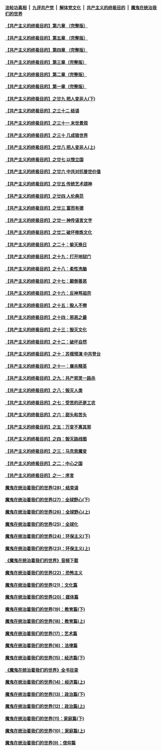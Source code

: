 

####  [法轮功真相](../../../../basic/blob/master/README.md?t=06240802) &nbsp;|&nbsp; [九评共产党](../../../../9ping.md/blob/master/README.md?t=06240802) &nbsp;|&nbsp; [解体党文化](../../../../jtdwh.md/blob/master/README.md?t=06240802)  &nbsp;|&nbsp; [共产主义的终极目的](../../../../gczydzjmd.md/blob/master/README.md?t=06240802) &nbsp;|&nbsp; [魔鬼在统治我们的世界](../../../../mgztzwmdsj.md/blob/master/README.md?t=06240802) 

#### [【共产主义的终极目的】第六章 （完整版）](../pages/nsc422/n11428913.md?t=06240802) 

#### [【共产主义的终极目的】第五章 （完整版）](../pages/nsc422/n11428912.md?t=06240802) 

#### [【共产主义的终极目的】第四章 （完整版）](../pages/nsc422/n11428907.md?t=06240802) 

#### [【共产主义的终极目的】第三章（完整版）](../pages/nsc422/n11428848.md?t=06240802) 

#### [【共产主义的终极目的】第二章（完整版）](../pages/nsc422/n11428831.md?t=06240802) 

#### [【共产主义的终极目的】第一章（完整版）](../pages/nsc422/n11417651.md?t=06240802) 

#### [【共产主义的终极目的】之廿九 把人变非人(下)](../pages/nsc422/n11344140.md?t=06240802) 

#### [【共产主义的终极目的】之三十二 结语](../pages/nsc422/n11360535.md?t=06240802) 

#### [【共产主义的终极目的】之三十一 末世景观](../pages/nsc422/n11351129.md?t=06240802) 

#### [【共产主义的终极目的】之三十 几成狼世界](../pages/nsc422/n11348280.md?t=06240802) 

#### [【共产主义的终极目的】之廿八 把人变非人(上)](../pages/nsc422/n11340492.md?t=06240802) 

#### [【共产主义的终极目的】之廿七 以恨立国](../pages/nsc422/n11336944.md?t=06240802) 

#### [【共产主义的终极目的】之廿六 中共对抗普世价值](../pages/nsc422/n11324785.md?t=06240802) 

#### [【共产主义的终极目的】之廿五 传统艺术颂神](../pages/nsc422/n11296396.md?t=06240802) 

#### [【共产主义的终极目的】之廿四 人伦典范](../pages/nsc422/n11296397.md?t=06240802) 

#### [【共产主义的终极目的】之廿三 富而有德](../pages/nsc422/n11283598.md?t=06240802) 

#### [【共产主义的终极目的】之廿一 神传语言文字](../pages/nsc422/n11263265.md?t=06240802) 

#### [【共产主义的终极目的】之廿二 破坏修炼文化](../pages/nsc422/n11245728.md?t=06240802) 

#### [【共产主义的终极目的】之二十：偷天换日](../pages/nsc422/n11238846.md?t=06240802) 

#### [【共产主义的终极目的】之十九：打开地狱门](../pages/nsc422/n11206376.md?t=06240802) 

#### [【共产主义的终极目的】之十八：柔性洗脑](../pages/nsc422/n11199994.md?t=06240802) 

#### [【共产主义的终极目的】之十七：颠倒善恶](../pages/nsc422/n11179782.md?t=06240802) 

#### [【共产主义的终极目的】之十六：反神骂祖宗](../pages/nsc422/n11166798.md?t=06240802) 

#### [【共产主义的终极目的】之十五：毁人不倦](../pages/nsc422/n11166792.md?t=06240802) 

#### [【共产主义的终极目的】之十四：邪恶之最](../pages/nsc422/n11150249.md?t=06240802) 

#### [【共产主义的终极目的】之十三：毁灭文化](../pages/nsc422/n11135227.md?t=06240802) 

#### [【共产主义的终极目的】之十二：破坏自然](../pages/nsc422/n11135214.md?t=06240802) 

#### [【共产主义的终极目的】之十：苏俄预演 中共登台](../pages/nsc422/n11118424.md?t=06240802) 

#### [【共产主义的终极目的】之十一：屠杀精英](../pages/nsc422/n11118442.md?t=06240802) 

#### [【共产主义的终极目的】之九：共产邪灵一路杀](../pages/nsc422/n11114139.md?t=06240802) 

#### [【共产主义的终极目的】之八：毁灭人类](../pages/nsc422/n11108503.md?t=06240802) 

#### [【共产主义的终极目的】之七：受苦的还是工农](../pages/nsc422/n11101809.md?t=06240802) 

#### [【共产主义的终极目的】之六：甜头和苦头](../pages/nsc422/n11096971.md?t=06240802) 

#### [【共产主义的终极目的】之五：万变不离其邪](../pages/nsc422/n11091285.md?t=06240802) 

#### [【共产主义的终极目的】之四：毁灭路线图](../pages/nsc422/n11086284.md?t=06240802) 

#### [【共产主义的终极目的】之三：马克思魔变](../pages/nsc422/n11061941.md?t=06240802) 

#### [【共产主义的终极目的】之二：中心之国](../pages/nsc422/n11047728.md?t=06240802) 

#### [【共产主义的终极目的】之一：序言](../pages/nsc422/n11086077.md?t=06240802) 

#### [魔鬼在统治着我们的世界(28)：结束语](../pages/nsc422/n10936246.md?t=06240802) 

#### [魔鬼在统治着我们的世界(27)：全球野心(下)](../pages/nsc422/n10928319.md?t=06240802) 

#### [魔鬼在统治着我们的世界(26)：全球野心(上)](../pages/nsc422/n10900318.md?t=06240802) 

#### [魔鬼在统治着我们的世界(25)：全球化](../pages/nsc422/n10788205.md?t=06240802) 

#### [魔鬼在统治着我们的世界(24)：环保主义(下)](../pages/nsc422/n10695307.md?t=06240802) 

#### [魔鬼在统治着我们的世界(23)：环保主义(上)](../pages/nsc422/n10688613.md?t=06240802) 

#### [《魔鬼在统治着我们的世界》音频下载](../pages/nsc422/n10635553.md?t=06240802) 

#### [魔鬼在统治着我们的世界(22)：恐怖主义](../pages/nsc422/n10614727.md?t=06240802) 

#### [魔鬼在统治着我们的世界(21)：文化篇](../pages/nsc422/n10597706.md?t=06240802) 

#### [魔鬼在统治着我们的世界(20)：媒体篇](../pages/nsc422/n10586579.md?t=06240802) 

#### [魔鬼在统治着我们的世界(19)：教育篇(下)](../pages/nsc422/n10564808.md?t=06240802) 

#### [魔鬼在统治着我们的世界(18)：教育篇(上)](../pages/nsc422/n10526970.md?t=06240802) 

#### [魔鬼在统治着我们的世界(17)：艺术篇](../pages/nsc422/n10499093.md?t=06240802) 

#### [魔鬼在统治着我们的世界(16)：法律篇](../pages/nsc422/n10485969.md?t=06240802) 

#### [魔鬼在统治着我们的世界(15)：经济篇(下)](../pages/nsc422/n10469975.md?t=06240802) 

#### [《魔鬼在统治着我们的世界》全书目录](../pages/nsc422/n10464261.md?t=06240802) 

#### [魔鬼在统治着我们的世界(14)：经济篇(上)](../pages/nsc422/n10457370.md?t=06240802) 

#### [魔鬼在统治着我们的世界(13)：政治篇(下)](../pages/nsc422/n10448270.md?t=06240802) 

#### [魔鬼在统治着我们的世界(12)：政治篇(上)](../pages/nsc422/n10444576.md?t=06240802) 

#### [魔鬼在统治着我们的世界(11)：家庭篇(下)](../pages/nsc422/n10440961.md?t=06240802) 

#### [魔鬼在统治着我们的世界(10)：家庭篇(上)](../pages/nsc422/n10435448.md?t=06240802) 

#### [魔鬼在统治着我们的世界(9)：信仰篇](../pages/nsc422/n10432159.md?t=06240802) 

